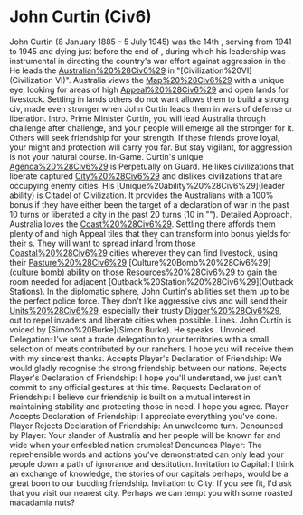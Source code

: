 # John Curtin (Civ6)

John Curtin (8 January 1885 – 5 July 1945) was the 14th , serving from 1941 to 1945 and dying just before the end of , during which his leadership was instrumental in directing the country's war effort against aggression in the . He leads the [Australian%20%28Civ6%29](Australians) in "[Civilization%20VI](Civilization VI)".
Australia views the [Map%20%28Civ6%29](map) with a unique eye, looking for areas of high [Appeal%20%28Civ6%29](Appeal) and open lands for livestock. Settling in lands others do not want allows them to build a strong civ, made even stronger when John Curtin leads them in wars of defense or liberation.
Intro.
 Prime Minister Curtin, you will lead Australia through challenge after challenge, and your people will emerge all the stronger for it. Others will seek friendship for your strength. If these friends prove loyal, your might and protection will carry you far. But stay vigilant, for aggression is not your natural course.
In-Game.
Curtin's unique [Agenda%20%28Civ6%29](agenda) is Perpetually on Guard. He likes civilizations that liberate captured [City%20%28Civ6%29](cities) and dislikes civilizations that are occupying enemy cities.
His [Unique%20ability%20%28Civ6%29](leader ability) is Citadel of Civilization. It provides the Australians with a 100% bonus if they have either been the target of a declaration of war in the past 10 turns or liberated a city in the past 20 turns (10 in "").
Detailed Approach.
Australia loves the [Coast%20%28Civ6%29](coasts). Settling there affords them plenty of and high Appeal tiles that they can transform into bonus yields for their s. They will want to spread inland from those [Coastal%20%28Civ6%29](coastal) cities wherever they can find livestock, using their [Pasture%20%28Civ6%29](Pasture) [Culture%20Bomb%20%28Civ6%29](culture bomb) ability on those [Resources%20%28Civ6%29](resources) to gain the room needed for adjacent [Outback%20Station%20%28Civ6%29](Outback Stations). In the diplomatic sphere, John Curtin's abilities set them up to be the perfect police force. They don't like aggressive civs and will send their [Units%20%28Civ6%29](units), especially their trusty [Digger%20%28Civ6%29](Diggers), out to repel invaders and liberate cities when possible.
Lines.
John Curtin is voiced by [Simon%20Burke](Simon Burke). He speaks .
Unvoiced.
Delegation: I've sent a trade delegation to your territories with a small selection of meats contributed by our ranchers. I hope you will receive them with my sincerest thanks.
Accepts Player's Declaration of Friendship: We would gladly recognise the strong friendship between our nations.
Rejects Player's Declaration of Friendship: I hope you'll understand, we just can't commit to any official gestures at this time.
Requests Declaration of Friendship: I believe our friendship is built on a mutual interest in maintaining stability and protecting those in need. I hope you agree.
Player Accepts Declaration of Friendship: I appreciate everything you've done.
Player Rejects Declaration of Friendship: An unwelcome turn.
Denounced by Player: Your slander of Australia and her people will be known far and wide when your enfeebled nation crumbles!
Denounces Player: The reprehensible words and actions you've demonstrated can only lead your people down a path of ignorance and destitution.
Invitation to Capital: I think an exchange of knowledge, the stories of our capitals perhaps, would be a great boon to our budding friendship.
Invitation to City: If you see fit, I'd ask that you visit our nearest city. Perhaps we can tempt you with some roasted macadamia nuts?